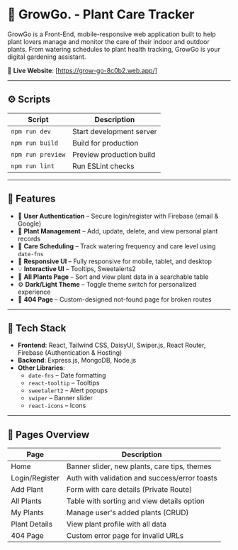 # 🌿 GrowGo. - Plant Care Tracker

GrowGo is a Front-End, mobile-responsive web application built to help plant lovers manage and monitor the care of their indoor and outdoor plants. From watering schedules to plant health tracking, GrowGo is your digital gardening assistant.

🔗 **Live Website**: [https://grow-go-8c0b2.web.app/]


---

## ⚙️ Scripts

| Script         | Description                  |
|----------------|------------------------------|
| `npm run dev`  | Start development server     |
| `npm run build`| Build for production         |
| `npm run preview`| Preview production build |
| `npm run lint` | Run ESLint checks            |

---

## 🚀 Features

- 🔐 **User Authentication** – Secure login/register with Firebase (email & Google)
- 🌱 **Plant Management** – Add, update, delete, and view personal plant records
- 📆 **Care Scheduling** – Track watering frequency and care level using `date-fns`
- 🎨 **Responsive UI** – Fully responsive for mobile, tablet, and desktop
- 💡 **Interactive UI** – Tooltips, Sweetalerts2
- 🔎 **All Plants Page** – Sort and view plant data in a searchable table
- ⚙️ **Dark/Light Theme** – Toggle theme switch for personalized experience
- 🚫 **404 Page** – Custom-designed not-found page for broken routes

---

## 🧰 Tech Stack

- **Frontend**: React, Tailwind CSS, DaisyUI, Swiper.js, React Router, Firebase (Authentication & Hosting)
- **Backend**: Express.js, MongoDB, Node.js
- **Other Libraries**:
  - `date-fns` – Date formatting
  - `react-tooltip` – Tooltips
  - `sweetalert2` – Alert popups
  - `swiper` – Banner slider
  - `react-icons` – Icons

---

## 📂 Pages Overview

| Page             | Description                                   |
|------------------|-----------------------------------------------|
| Home             | Banner slider, new plants, care tips, themes  |
| Login/Register   | Auth with validation and success/error toasts |
| Add Plant        | Form with care details (Private Route)        |
| All Plants       | Table with sorting and view details option    |
| My Plants        | Manage user's added plants (CRUD)             |
| Plant Details    | View plant profile with all data              |
| 404 Page         | Custom error page for invalid URLs            |
